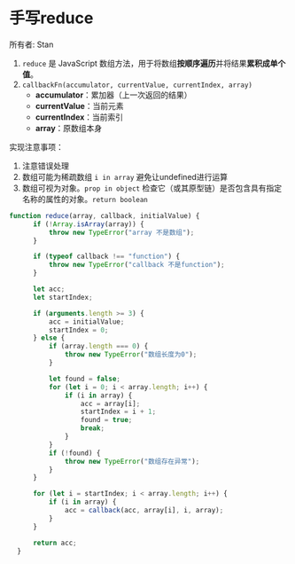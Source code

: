 # 手写reduce

所有者: Stan

1. `reduce` 是 JavaScript 数组方法，用于将数组**按顺序遍历**并将结果**累积成单个值**。
2. `callbackFn(accumulator, currentValue, currentIndex, array)`
    - **accumulator**：累加器（上一次返回的结果）
    - **currentValue**：当前元素
    - **currentIndex**：当前索引
    - **array**：原数组本身

实现注意事项：

1. 注意错误处理
2. 数组可能为稀疏数组 `i in array` 避免让undefined进行运算
3. 数组可视为对象。`prop in object` 检查它（或其原型链）是否包含具有指定名称的属性的对象。`return boolean`

```javascript
function reduce(array, callback, initialValue) {
      if (!Array.isArray(array)) {
          throw new TypeError("array 不是数组");
      }

      if (typeof callback !== "function") {
          throw new TypeError("callback 不是function");
      }

      let acc;
      let startIndex;

      if (arguments.length >= 3) {
          acc = initialValue;
          startIndex = 0;
      } else {
          if (array.length === 0) {
              throw new TypeError("数组长度为0");
          }

          let found = false;
          for (let i = 0; i < array.length; i++) {
              if (i in array) {
                  acc = array[i];
                  startIndex = i + 1;
                  found = true;
                  break;
              }
          }
          if (!found) {
              throw new TypeError("数组存在异常");
          }
      }

      for (let i = startIndex; i < array.length; i++) {
          if (i in array) {
              acc = callback(acc, array[i], i, array);
          }
      }

      return acc;
  }
```